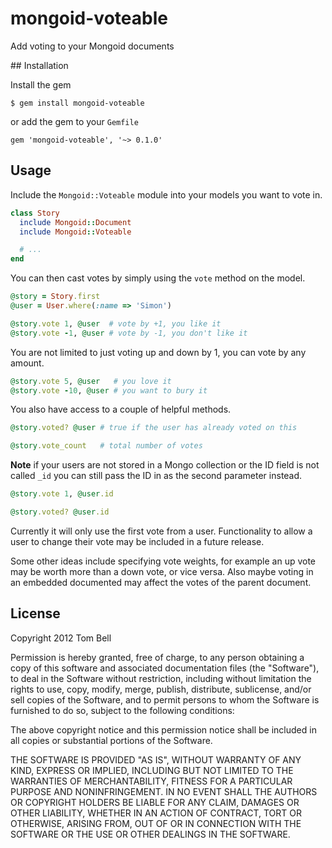 # mongoid-voteable

Add voting to your Mongoid documents

## Installation

Install the gem

    $ gem install mongoid-voteable

or add the gem to your `Gemfile`

    gem 'mongoid-voteable', '~> 0.1.0'

## Usage

Include the `Mongoid::Voteable` module into your models you want to vote in.

```ruby
class Story
  include Mongoid::Document
  include Mongoid::Voteable

  # ...
end
```

You can then cast votes by simply using the `vote` method on the model.

```ruby
@story = Story.first
@user = User.where(:name => 'Simon')

@story.vote 1, @user  # vote by +1, you like it
@story.vote -1, @user # vote by -1, you don't like it
```

You are not limited to just voting up and down by 1, you can vote by any amount.

```ruby
@story.vote 5, @user   # you love it
@story.vote -10, @user # you want to bury it
```

You also have access to a couple of helpful methods.

```ruby
@story.voted? @user # true if the user has already voted on this

@story.vote_count   # total number of votes
```

**Note** if your users are not stored in a Mongo collection or the ID field is
not called `_id` you can still pass the ID in as the second parameter instead.

```ruby
@story.vote 1, @user.id

@story.voted? @user.id
```

Currently it will only use the first vote from a user. Functionality to allow a
user to change their vote may be included in a future release.

Some other ideas include specifying vote weights, for example an up vote may be
worth more than a down vote, or vice versa. Also maybe voting in an embedded
documented may affect the votes of the parent document.

## License

Copyright 2012 Tom Bell

Permission is hereby granted, free of charge, to any person obtaining
a copy of this software and associated documentation files (the
"Software"), to deal in the Software without restriction, including
without limitation the rights to use, copy, modify, merge, publish,
distribute, sublicense, and/or sell copies of the Software, and to
permit persons to whom the Software is furnished to do so, subject to
the following conditions:

The above copyright notice and this permission notice shall be
included in all copies or substantial portions of the Software.

THE SOFTWARE IS PROVIDED "AS IS", WITHOUT WARRANTY OF ANY KIND,
EXPRESS OR IMPLIED, INCLUDING BUT NOT LIMITED TO THE WARRANTIES OF
MERCHANTABILITY, FITNESS FOR A PARTICULAR PURPOSE AND
NONINFRINGEMENT. IN NO EVENT SHALL THE AUTHORS OR COPYRIGHT HOLDERS BE
LIABLE FOR ANY CLAIM, DAMAGES OR OTHER LIABILITY, WHETHER IN AN ACTION
OF CONTRACT, TORT OR OTHERWISE, ARISING FROM, OUT OF OR IN CONNECTION
WITH THE SOFTWARE OR THE USE OR OTHER DEALINGS IN THE SOFTWARE.
